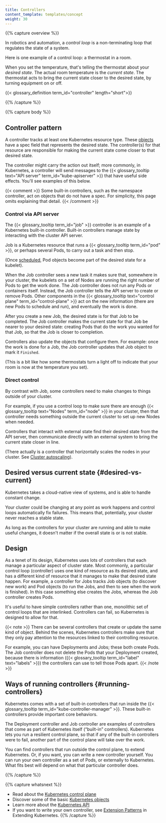 ```yaml
---
title: Controllers
content_template: templates/concept
weight: 30
---
```


{{% capture overview %}}

In robotics and automation, a _control loop_ is a non-terminating loop that
regulates the state of a system.

Here is one example of a control loop: a thermostat in a room.

When you set the temperature, that's telling the thermostat about your _desired
state_. The actual room temperature is the _current state_. The thermostat acts
to bring the current state closer to the desired state, by turning equipment on
or off.

{{< glossary_definition term_id="controller" length="short">}}

{{% /capture %}}

{{% capture body %}}

## Controller pattern

A controller tracks at least one Kubernetes resource type. These
[objects](/docs/concepts/overview/working-with-objects/kubernetes-objects/#kubernetes-objects)
have a spec field that represents the desired state. The controller(s) for that
resource are responsible for making the current state come closer to that
desired state.

The controller might carry the action out itself; more commonly, in Kubernetes,
a controller will send messages to the
{{< glossary_tooltip text="API server" term_id="kube-apiserver" >}} that have
useful side effects. You'll see examples of this below.

{{< comment >}} Some built-in controllers, such as the namespace controller, act
on objects that do not have a spec. For simplicity, this page omits explaining
that detail. {{< /comment >}}

### Control via API server

The {{< glossary_tooltip term_id="job" >}} controller is an example of a
Kubernetes built-in controller. Built-in controllers manage state by interacting
with the cluster API server.

Job is a Kubernetes resource that runs a {{< glossary_tooltip term_id="pod" >}},
or perhaps several Pods, to carry out a task and then stop.

(Once [scheduled](/docs/concepts/scheduling/), Pod objects become part of the
desired state for a kubelet).

When the Job controller sees a new task it makes sure that, somewhere in your
cluster, the kubelets on a set of Nodes are running the right number of Pods to
get the work done. The Job controller does not run any Pods or containers
itself. Instead, the Job controller tells the API server to create or remove
Pods. Other components in the
{{< glossary_tooltip text="control plane" term_id="control-plane" >}} act on the
new information (there are new Pods to schedule and run), and eventually the
work is done.

After you create a new Job, the desired state is for that Job to be completed.
The Job controller makes the current state for that Job be nearer to your
desired state: creating Pods that do the work you wanted for that Job, so that
the Job is closer to completion.

Controllers also update the objects that configure them. For example: once the
work is done for a Job, the Job controller updates that Job object to mark it
`Finished`.

(This is a bit like how some thermostats turn a light off to indicate that your
room is now at the temperature you set).

### Direct control

By contrast with Job, some controllers need to make changes to things outside of
your cluster.

For example, if you use a control loop to make sure there are enough
{{< glossary_tooltip text="Nodes" term_id="node" >}} in your cluster, then that
controller needs something outside the current cluster to set up new Nodes when
needed.

Controllers that interact with external state find their desired state from the
API server, then communicate directly with an external system to bring the
current state closer in line.

(There actually is a controller that horizontally scales the nodes in your
cluster. See
[Cluster autoscaling](/docs/tasks/administer-cluster/cluster-management/#cluster-autoscaling)).

## Desired versus current state {#desired-vs-current}

Kubernetes takes a cloud-native view of systems, and is able to handle constant
change.

Your cluster could be changing at any point as work happens and control loops
automatically fix failures. This means that, potentially, your cluster never
reaches a stable state.

As long as the controllers for your cluster are running and able to make useful
changes, it doesn't matter if the overall state is or is not stable.

## Design

As a tenet of its design, Kubernetes uses lots of controllers that each manage a
particular aspect of cluster state. Most commonly, a particular control loop
(controller) uses one kind of resource as its desired state, and has a different
kind of resource that it manages to make that desired state happen. For example,
a controller for Jobs tracks Job objects (to discover new work) and Pod objects
(to run the Jobs, and then to see when the work is finished). In this case
something else creates the Jobs, whereas the Job controller creates Pods.

It's useful to have simple controllers rather than one, monolithic set of
control loops that are interlinked. Controllers can fail, so Kubernetes is
designed to allow for that.

{{< note >}} There can be several controllers that create or update the same
kind of object. Behind the scenes, Kubernetes controllers make sure that they
only pay attention to the resources linked to their controlling resource.

For example, you can have Deployments and Jobs; these both create Pods. The Job
controller does not delete the Pods that your Deployment created, because there
is information ({{< glossary_tooltip term_id="label" text="labels" >}}) the
controllers can use to tell those Pods apart. {{< /note >}}

## Ways of running controllers {#running-controllers}

Kubernetes comes with a set of built-in controllers that run inside the
{{< glossary_tooltip term_id="kube-controller-manager" >}}. These built-in
controllers provide important core behaviors.

The Deployment controller and Job controller are examples of controllers that
come as part of Kubernetes itself (“built-in” controllers). Kubernetes lets you
run a resilient control plane, so that if any of the built-in controllers were
to fail, another part of the control plane will take over the work.

You can find controllers that run outside the control plane, to extend
Kubernetes. Or, if you want, you can write a new controller yourself. You can
run your own controller as a set of Pods, or externally to Kubernetes. What fits
best will depend on what that particular controller does.

{{% /capture %}}

{{% capture whatsnext %}}

- Read about the
  [Kubernetes control plane](/docs/concepts/#kubernetes-control-plane)
- Discover some of the basic
  [Kubernetes objects](/docs/concepts/#kubernetes-objects)
- Learn more about the [Kubernetes API](/docs/concepts/overview/kubernetes-api/)
- If you want to write your own controller, see
  [Extension Patterns](/docs/concepts/extend-kubernetes/extend-cluster/#extension-patterns)
  in Extending Kubernetes. {{% /capture %}}
